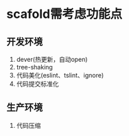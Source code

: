 # scafold需考虑功能点

## 开发环境
1. dever(热更新，自动open)
2. tree-shaking
3. 代码美化(eslint、tslint、ignore)
4. 代码提交标准化

## 生产环境
1. 代码压缩
